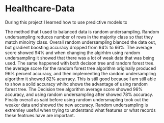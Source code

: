 # Healthcare-Data

During this project I learned how to use predictive models to 

The method that I used to balanced data is random undersampling. Random undersampling reduces number of rows in the majority class so that they match minoirty class. Overall random undersampling blanced the data out, but gradient boosting accuracy dropped from 94% to 66%. The average score showed 94% and when changing the algirhtm using random undersampling it showed that there was a lot of weak data that was being used. The same happened with both decison tree and random forest tree. the average score for the random forest tree algorithm originally produced 96% percent accuracy, and then implementing the random undersampling algorithm it showed 82% acurracy. This is still good because I am still able to show a solid accuracy whihc shows the advantage of using random forest tree. The Decision tree algorithm average score showed 96% accuracy, and using random undersampling after showed 78% accuracy. Finally overall as said before using random undersmapling took out the weaker data and showed the new accuracy. Random undersampling is extremley useful when trying to understand what features or what records these featrues have are important.
